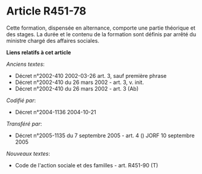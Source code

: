 # Article R451-78

Cette formation, dispensée en alternance, comporte une partie théorique et des stages. La durée et le contenu de la formation
sont définis par arrêté du ministre chargé des affaires sociales.

**Liens relatifs à cet article**

_Anciens textes_:

  - Décret n°2002-410 2002-03-26 art. 3, sauf première phrase
  - Décret n°2002-410 du 26 mars 2002 - art. 3, v. init.
  - Décret n°2002-410 du 26 mars 2002 - art. 3 (Ab)

_Codifié par_:

  - Décret n°2004-1136 2004-10-21

_Transféré par_:

  - Décret n°2005-1135 du 7 septembre 2005 - art. 4 () JORF 10 septembre 2005

_Nouveaux textes_:

  - Code de l'action sociale et des familles - art. R451-90 (T)
